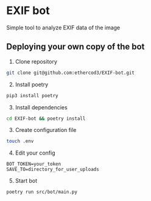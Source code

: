 # EXIF bot

Simple tool to analyze EXIF data of the image

## Deploying your own copy of the bot 

1. Clone repository

```bash
git clone git@github.com:ethercod3/EXIF-bot.git
```

2. Install poetry

```bash
pip3 install poetry
```

3. Install dependencies

```bash
cd EXIF-bot && poetry install 
```

3. Create configuration file

```bash
touch .env
```

4. Edit your config

```
BOT_TOKEN=your_token
SAVE_TO=directory_for_user_uploads
```

5. Start bot 

```bash
poetry run src/bot/main.py
```
